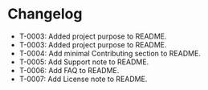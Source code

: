 # Changelog
- T-0003: Added project purpose to README.
- T-0003: Added project purpose to README.
- T-0004: Add minimal Contributing section to README.
- T-0005: Add Support note to README.
- T-0006: Add FAQ to README.
- T-0007: Add License note to README.
